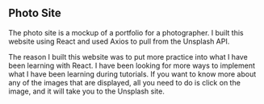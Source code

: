 ## Photo Site

The photo site is a mockup of a portfolio for a photographer.  I built this website using React and used Axios to pull from the Unsplash API.

The reason I built this website was to put more practice into what I have been learning with React.  I have been looking for more ways to implement what I have been learning during tutorials.  If you want to know more about any of the images that are displayed, all you need to do is click on the image, and it will take you to the Unsplash site.
